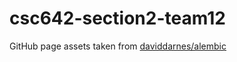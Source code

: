 # csc642-section2-team12

GitHub page assets taken from [daviddarnes/alembic](https://github.com/daviddarnes/alembic)